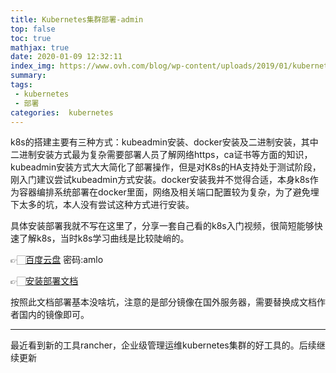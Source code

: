 ```yaml
---
title: Kubernetes集群部署-admin
top: false
toc: true
mathjax: true
date: 2020-01-09 12:32:11
index_img: https://www.ovh.com/blog/wp-content/uploads/2019/01/kubernetesblog02.jpg
summary:
tags:
 - kubernetes
 - 部署
categories:  kubernetes
---
```


k8s的搭建主要有三种方式：kubeadmin安装、docker安装及二进制安装，其中二进制安装方式最为复杂需要部署人员了解网络https，ca证书等方面的知识，kubeadmin安装方式大大简化了部署操作，但是对K8s的HA支持处于测试阶段，刚入门建议尝试kubeadmin方式安装。docker安装我并不觉得合适，本身k8s作为容器编排系统部署在docker里面，网络及相关端口配置较为复杂，为了避免埋下太多的坑，本人没有尝试这种方式进行安装。

具体安装部署我就不写在这里了，分享一套自己看的k8s入门视频，很简短能够快速了解k8s，当时k8s学习曲线是比较陡峭的。

👉🏻[百度云盘](https://pan.baidu.com/s/1ieZmpZdsae73PacD9FZDYA) 密码:amlo

👉🏻[安装部署文档](https://alevelhome-my.sharepoint.com/:w:/p/chenliang/EbQBPVmKj7VBpKZGYo02h4YBGbutlFV-28jq86GsR76HzQ?e=SgE4o5)  

按照此文档部署基本没啥坑，注意的是部分镜像在国外服务器，需要替换成文档作者国内的镜像即可。

------
最近看到新的工具rancher，企业级管理运维kubernetes集群的好工具的。后续继续更新